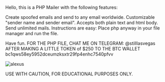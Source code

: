 Hello, this is a PHP Mailer with the following features:

Create spoofed emails and send to any email worldwide.
Customizable "sender name and sender email".
Accepts both plain text and html body.
Send unlimited mails.
Instructions are easy:
Place php anyway in your file manager and run the file.

Have fun.
FOR THE PHP FILE, CHAT ME ON TELEGRAM: @stilllasvegas
AFTER MAKING A LITTLE TOKEN of $250 TO THE BTC WALLET
bc1qws58ey5952dceumzksxtr29fp4enhc7540pfvv

![alexus](https://github.com/stilllasvegas/alexusmailer/assets/137506606/15225c5e-318a-431e-a80b-8cf5a8e6ddd8)


USE WITH CAUTION, FOR EDUCATIONAL PURPOSES ONLY.
